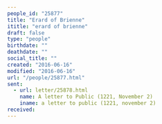 ```yaml
---
people_id: "25877"
title: "Erard of Brienne"
ititle: "erard of brienne"
draft: false
type: "people"
birthdate: ""
deathdate: ""
social_title: ""
created: "2016-06-16"
modified: "2016-06-16"
url: "/people/25877.html"
sent:
  - url: letter/25878.html
    name: A letter to Public (1221, November 2)
    iname: a letter to public (1221, november 2)
received:
---
```

